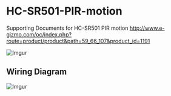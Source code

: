 # HC-SR501-PIR-motion
Supporting Documents for HC-SR501 PIR motion
<http://www.e-gizmo.com/oc/index.php?route=product/product&path=59_66_107&product_id=1191>

![Imgur](http://i.imgur.com/mFvGO7b.jpg)

Wiring Diagram
----------

![Imgur](http://i.imgur.com/7GOKCj2.png)
